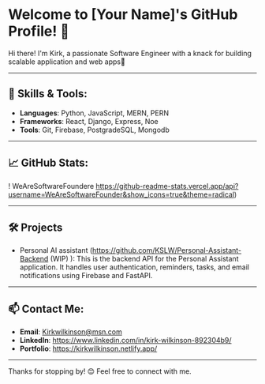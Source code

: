 # Welcome to [Your Name]'s GitHub Profile! 👋

Hi there! I'm Kirk, a passionate Software Engineer with a knack for building scalable application and web apps🚀

---

## 🌟 Skills & Tools:
- **Languages**: Python, JavaScript, MERN, PERN
- **Frameworks**: React, Django, Express, Noe
- **Tools**: Git, Firebase, PostgradeSQL, Mongodb

---

## 📈 GitHub Stats:
! WeAreSoftwareFoundere https://github-readme-stats.vercel.app/api?username=WeAreSoftwareFounder&show_icons=true&theme=radical)

---

## 🛠️ Projects
- Personal AI assistant (https://github.com/KSLW/Personal-Assistant-Backend (WIP) ): This is the backend API for the Personal Assistant application. It handles user authentication, reminders, tasks, and email notifications using Firebase and FastAPI.


---

## 📫 Contact Me:
- **Email**: Kirkwilkinson@msn.com
- **LinkedIn**: https://www.linkedin.com/in/kirk-wilkinson-892304b9/
- **Portfolio**: https://kirkwilkinson.netlify.app/

---

Thanks for stopping by! 😊 Feel free to connect with me.
